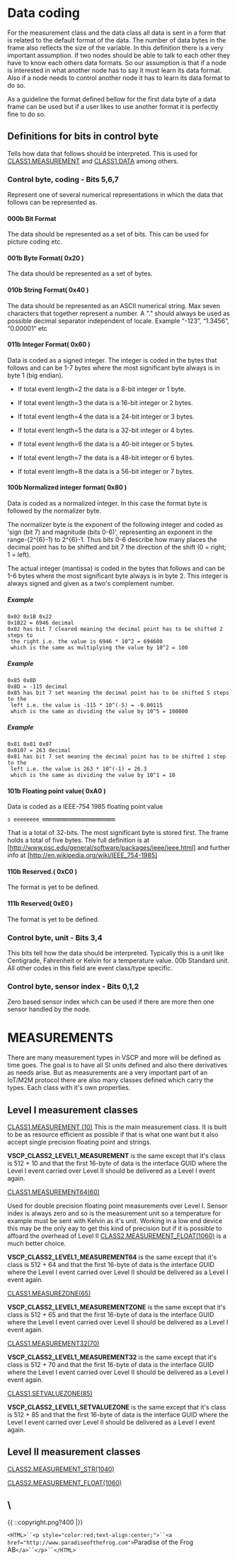 # Data coding

For the measurement class and the data class all data is sent in a form that is related to the default format of the data. The number of data bytes in the frame also reflects the size of the variable. In this definition there is a very important assumption. If two nodes should be able to talk to each other they have to know each others data formats. So our assumption is that if a node is interested in what another node has to say it must learn its data format. Also if a node needs to control another node it has to learn its data format to do so.

As a guideline the format defined bellow for the first data byte of a data frame can be used but if a user likes to use another format it is perfectly fine to do so. 

## Definitions for bits in control byte

Tells how data that follows should be interpreted. This is used for [CLASS1.MEASUREMENT](http://www.vscp.org/docs/vscpspec/doku.php?id=class1.measurement) and [CLASS1.DATA](http://www.vscp.org/docs/vscpspec/doku.php?id=class1.data) among others. 

### Control byte, coding - Bits 5,6,7

Represent one of several numerical representations in which the data that follows can be represented as. 

#### 000b Bit Format

The data should be represented as a set of bits. This can be used for picture coding etc. 

#### 001b Byte Format( 0x20 )

The data should be represented as a set of bytes. 

#### 010b String Format( 0x40 )

The data should be represented as an ASCII numerical string. Max seven characters that together represent a number. A "." should always be used as possible decimal separator independent of locale. Example “-123”, “1.3456”, “0.00001” etc

#### 011b Integer Format( 0x60 )

Data is coded as a signed integer. The integer is coded in the bytes that follows and can be 1-7 bytes where the most significant byte always is in byte 1 (big endian).


*  If total event length=2 the data is a 8-bit integer or 1 byte. 

*  If total event length=3 the data is a 16-bit integer or 2 bytes. 

*  If total event length=4 the data is a 24-bit integer or 3 bytes. 

*  If total event length=5 the data is a 32-bit integer or 4 bytes.

*  If total event length=6 the data is a 40-bit integer or 5 bytes. 

*  If total event length=7 the data is a 48-bit integer or 6 bytes. 

*  If total event length=8 the data is a 56-bit integer or 7 bytes. 

#### 100b Normalized integer format( 0x80 )

Data is coded as a normalized integer. In this case the format byte is followed by the normalizer byte.

The normalizer byte is the exponent of the following integer and coded as 'sign (bit 7) and magnitude (bits 0-6)', representing an exponent in the range-(2^{6}-1) to 2^{6}-1. Thus bits 0-6 describe how many places the decimal point has to be shifted and bit 7 the direction of the shift (0 = right; 1 = left).

The actual integer (mantissa) is coded in the bytes that follows and can be 1-6 bytes where the most significant byte always is in byte 2. This integer is always signed and given as a two's complement number.

##### Example

    0x02 0x1B 0x22
    0x1B22 = 6946 decimal
    0x02 has bit 7 cleared meaning the decimal point has to be shifted 2 steps to
     the right i.e. the value is 6946 * 10^2 = 694600
     which is the same as multiplying the value by 10^2 = 100

##### Example

    0x85 0x8D
    0x8D = -115 decimal
    0x85 has bit 7 set meaning the decimal point has to be shifted 5 steps to the 
     left i.e. the value is -115 * 10^(-5) = -0.00115
     which is the same as dividing the value by 10^5 = 100000

##### Example

    0x81 0x01 0x07
    0x0107 = 263 decimal
    0x81 has bit 7 set meaning the decimal point has to be shifted 1 step to the 
     left i.e. the value is 263 * 10^(-1) = 26.3
     which is the same as dividing the value by 10^1 = 10 

####  101b Floating point value( 0xA0 )

Data is coded as a IEEE-754 1985 floating point value

    s eeeeeeee mmmmmmmmmmmmmmmmmmmmmmm 

That is a total of 32-bits. The most significant byte is stored first. The frame holds a total of five bytes. The full definition is at [http://www.psc.edu/general/software/packages/ieee/ieee.html] and further info at [http://en.wikipedia.org/wiki/IEEE_754-1985] 

#### 110b Reserved.( 0xC0 )

The format is yet to be defined. 

#### 111b Reserved( 0xE0 )

The format is yet to be defined.

### Control byte, unit - Bits 3,4

This bits tell how the data should be interpreted. Typically this is a unit like Centigrade, Fahrenheit or Kelvin for a temperature value. 00b Standard unit. All other codes in this field are event class/type specific.

### Control byte, sensor index - Bits 0,1,2

Zero based sensor index which can be used if there are more then one sensor handled by the node. 

# MEASUREMENTS

There are many measurement types in VSCP and more will be defined as time goes. The goal is to have all SI units defined and also there derivatives as needs arise. But as measurements are a very important part of an IoT/M2M protocol there are also many classes defined which carry the types. Each class with it's own properties.

## Level I measurement classes

[CLASS1.MEASUREMENT (10)](http://www.vscp.org/docs/vscpspec/doku.php?id=class1.measurement)
This is the main measurement class. It is built to be as resource efficient as possible if that is what one want but it also accept single precision floating point and strings.

**VSCP_CLASS2_LEVEL1_MEASUREMENT** is the same except that it's class is 512 + 10 and that the first 16-byte of data is the interface GUID where the Level I event carried over Level II should be delivered as a Level I event again.

[CLASS1.MEASUREMENT64(60)](http://www.vscp.org/docs/vscpspec/doku.php?id=class1.measurement64)

Used for double precision floating point measurements over Level I. Sensor index is always zero and so is the measurement unit so a temperature for example must be sent with Kelvin as it's unit. Working in a low end device this may be the only eay to get this kind of precision but if it is possible to affoard the overhead of Level II [CLASS2.MEASUREMENT_FLOAT(1060)](http://www.vscp.org/docs/vscpspec/doku.php?id=class2.measurement_float) is a much better choice.

**VSCP_CLASS2_LEVEL1_MEASUREMENT64** is the same except that it's class is 512 + 64 and that the first 16-byte of data is the interface GUID where the Level I event carried over Level II should be delivered as a Level I event again. 

[CLASS1.MEASUREZONE(65)](http://www.vscp.org/docs/vscpspec/doku.php?id=class1.measurezone)

**VSCP_CLASS2_LEVEL1_MEASUREMENTZONE** is the same except that it's class is 512 + 65 and that the first 16-byte of data is the interface GUID where the Level I event carried over Level II should be delivered as a Level I event again.

[CLASS1.MEASUREMENT32(70)](http://www.vscp.org/docs/vscpspec/doku.php?id=class1.measurement32)

**VSCP_CLASS2_LEVEL1_MEASUREMENT32** is the same except that it's class is 512 + 70 and that the first 16-byte of data is the interface GUID where the Level I event carried over Level II should be delivered as a Level I event again.

[CLASS1.SETVALUEZONE(85)](http://www.vscp.org/docs/vscpspec/doku.php?id=class1.setvaluezone)

**VSCP_CLASS2_LEVEL1_SETVALUEZONE** is the same except that it's class is 512 + 85 and that the first 16-byte of data is the interface GUID where the Level I event carried over Level II should be delivered as a Level I event again.

## Level II measurement classes

[CLASS2.MEASUREMENT_STR(1040)](http://www.vscp.org/docs/vscpspec/doku.php?id=class2.measurement_str)


[CLASS2.MEASUREMENT_FLOAT(1060)](http://www.vscp.org/docs/vscpspec/doku.php?id=class2.measurement_float)





\\ 
----
{{  ::copyright.png?400  |}}

`<HTML>``<p style="color:red;text-align:center;">``<a href="http://www.paradiseofthefrog.com">`Paradise of the Frog AB`</a>``</p>``</HTML>`
